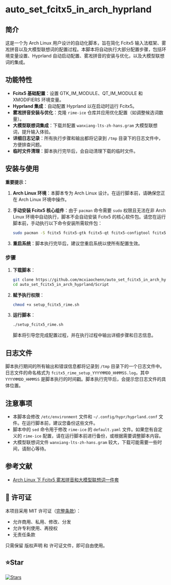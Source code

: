 # auto_set_fcitx5_in_arch_hyprland

## 简介

这是一个为 Arch Linux 用户设计的自动化脚本，旨在简化 Fcitx5 输入法框架、雾凇拼音以及大模型联想词的配置过程。本脚本将自动执行大部分配置步骤，包括环境变量设置、Hyprland 自动启动配置、雾凇拼音的安装与优化，以及大模型联想词的集成。

## 功能特性

- **Fcitx5 基础配置**：设置 GTK_IM_MODULE、QT_IM_MODULE 和 XMODIFIERS 环境变量。
- **Hyprland 集成**：自动配置 Hyprland 以在启动时运行 Fcitx5。
- **雾凇拼音安装与优化**：克隆 `rime-ice` 仓库并应用优化配置（如调整候选词数量）。
- **大模型联想词集成**：下载并配置 `wanxiang-lts-zh-hans.gram` 大模型联想词，提升输入体验。
- **详细日志记录**：所有执行步骤和输出都将记录到 `/tmp` 目录下的日志文件中，方便排查问题。
- **临时文件清理**：脚本执行完毕后，会自动清理下载的临时文件。

## 安装与使用

**重要提示：**

1. **Arch Linux 环境**：本脚本专为 Arch Linux 设计。在运行脚本前，请确保您正在 Arch Linux 环境中操作。
2. **手动安装 Fcitx5 核心组件**：由于 `pacman` 命令需要 `sudo` 权限且无法在非 Arch Linux 环境中自动执行，脚本不会自动安装 Fcitx5 的核心软件包。请您在运行脚本前，手动执行以下命令安装所需软件包：

   ```bash
   sudo pacman -S fcitx5 fcitx5-gtk fcitx5-qt fcitx5-configtool fcitx5-rime --noconfirm
   ```

3. **重启系统**：脚本执行完毕后，建议您重启系统以使所有配置生效。

### 步骤

1. **下载脚本**：

   ```bash
   git clone https://github.com/mcxiaochenn/auto_set_fcitx5_in_arch_hyprland.git
   cd auto_set_fcitx5_in_arch_hyprland/Script
   ```

2. **赋予执行权限**：

   ```bash
   chmod +x setup_fcitx5_rime.sh
   ```

3. **运行脚本**：

   ```bash
   ./setup_fcitx5_rime.sh
   ```

   脚本将引导您完成配置过程，并在执行过程中输出详细步骤和日志信息。

## 日志文件

脚本执行期间的所有输出和错误信息都将记录到 `/tmp` 目录下的一个日志文件中。日志文件的命名格式为 `fcitx5_rime_setup_YYYYMMDD_HHMMSS.log`，其中 `YYYYMMDD_HHMMSS` 是脚本执行的时间戳。脚本执行完毕后，会提示您日志文件的具体位置。

## 注意事项

- 本脚本会修改 `/etc/environment` 文件和 `~/.config/hypr/hyprland.conf` 文件。在运行脚本前，建议您备份这些文件。
- 脚本中的 `sed` 命令用于修改 `rime-ice` 的 `default.yaml` 文件。如果您有自定义的 `rime-ice` 配置，请在运行脚本前进行备份，或根据需要调整脚本内容。
- 大模型联想词文件 `wanxiang-lts-zh-hans.gram` 较大，下载可能需要一些时间，请耐心等待。

## 参考文献

- [Arch Linux 下 Fcitx5 雾凇拼音和大模型联想词一件套](https://linux.do/t/topic/537067)


## 📜 许可证
本项目采用 MIT 许可证（[完整条款]((LICENSE))）：
- 允许商用、私用、修改、分发
- 允许专利使用、再授权
- 无责任条款

只需保留 版权声明 和 许可证文件，即可自由使用。


## ⭐Star
[![Stars](https://starchart.cc/mcxiaochenn/auto_set_fcitx5_in_arch_hyprland.svg?variant=adaptive)](https://github.com/mcxiaochenn/auto_set_fcitx5_in_arch_hyprland)

